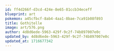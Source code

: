 ```yaml
---
id: ff4d266f-d3cd-424e-8e65-81ccb34eceff
blueprint: art
pokemon: a45cfbcf-8ab4-4aa1-8bae-7ca91b08f893
title: Gothitelle
image: art/576.png
author: 4d8d6ede-5963-429f-9c2f-74b897007e0c
updated_by: 4d8d6ede-5963-429f-9c2f-74b897007e0c
updated_at: 1716677342
---
```

